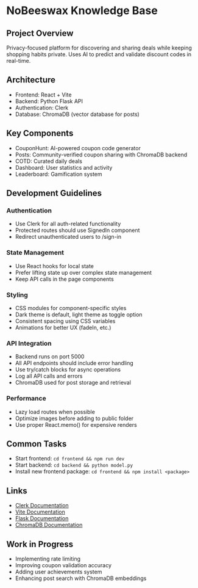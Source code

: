 # NoBeeswax Knowledge Base

## Project Overview
Privacy-focused platform for discovering and sharing deals while keeping shopping habits private. Uses AI to predict and validate discount codes in real-time.

## Architecture
- Frontend: React + Vite
- Backend: Python Flask API
- Authentication: Clerk
- Database: ChromaDB (vector database for posts)

## Key Components
- CouponHunt: AI-powered coupon code generator
- Posts: Community-verified coupon sharing with ChromaDB backend
- COTD: Curated daily deals
- Dashboard: User statistics and activity
- Leaderboard: Gamification system

## Development Guidelines

### Authentication
- Use Clerk for all auth-related functionality
- Protected routes should use SignedIn component
- Redirect unauthenticated users to /sign-in

### State Management
- Use React hooks for local state
- Prefer lifting state up over complex state management
- Keep API calls in the page components

### Styling
- CSS modules for component-specific styles
- Dark theme is default, light theme as toggle option
- Consistent spacing using CSS variables
- Animations for better UX (fadeIn, etc.)

### API Integration
- Backend runs on port 5000
- All API endpoints should include error handling
- Use try/catch blocks for async operations
- Log all API calls and errors
- ChromaDB used for post storage and retrieval

### Performance
- Lazy load routes when possible
- Optimize images before adding to public folder
- Use proper React.memo() for expensive renders

## Common Tasks
- Start frontend: `cd frontend && npm run dev`
- Start backend: `cd backend && python model.py`
- Install new frontend package: `cd frontend && npm install <package>`

## Links
- [Clerk Documentation](https://clerk.com/docs)
- [Vite Documentation](https://vitejs.dev/guide/)
- [Flask Documentation](https://flask.palletsprojects.com/)
- [ChromaDB Documentation](https://docs.trychroma.com/)

## Work in Progress
- Implementing rate limiting
- Improving coupon validation accuracy
- Adding user achievements system
- Enhancing post search with ChromaDB embeddings
